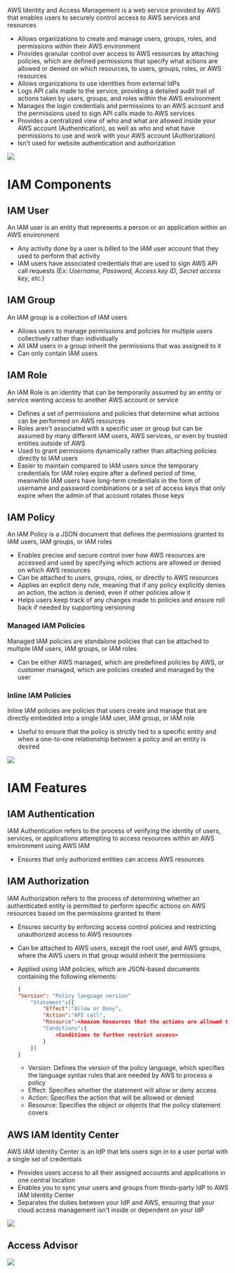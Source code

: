 AWS Identity and Access Management is a web service provided by AWS that enables users to securely control access to AWS services and resources

* Allows organizations to create and manage users, groups, roles, and permissions within their AWS environment
* Provides granular control over access to AWS resources by attaching policies, which are defined permissions that specify what actions are allowed or denied on which resources, to users, groups, roles, or AWS resources
* Allows organizations to use identities from external IdPs
* Logs API calls made to the service, providing a detailed audit trail of actions taken by users, groups, and roles within the AWS environment
* Manages the login credentials and permissions to an AWS account and the permissions used to sign API calls made to AWS services
* Provides a centralized view of who and what are allowed inside your AWS account (Authentication), as well as who and what have permissions to use and work with your AWS account (Authorization)
* Isn't used for website authentication and authorization

![](https://github.com/JonmarCorpuz/SecondBrain/blob/main/Assets/Whitespace.png)

# IAM Components

## IAM User

An IAM user is an entity that represents a person or an application within an AWS environment

* Any activity done by a user is billed to the IAM user account that they used to perform that activity
* IAM users have associated credentials that are used to sign AWS API call requests (Ex: *Username*, *Password*, *Access key ID*, *Secret access key*, *etc.*)

## IAM Group

An IAM group is a collection of IAM users

* Allows users to manage permissions and policies for multiple users collectively rather than individually
* All IAM users in a group inherit the permissions that was assigned to it
* Can only contain IAM users

## IAM Role

An IAM Role is an identity that can be temporarily assumed by an entity or service wanting access to another AWS account or service

* Defines a set of permissions and policies that determine what actions can be performed on AWS resources
* Roles aren't associated with a specific user or group but can be assumed by many different IAM users, AWS services, or even by trusted entities outside of AWS 
* Used to grant permissions dynamically rather than attaching policies directly to IAM users
* Easier to maintain compared to IAM users since the temporary credentials for IAM roles expire after a defined period of time, meanwhile IAM users have long-term credentials in the form of username and password combinations or a set of access keys that only expire when the admin of that account rotates those keys

## IAM Policy

An IAM Policy is a JSON document that defines the permissions granted to IAM users, IAM groups, or IAM roles

* Enables precise and secure control over how AWS resources are accessed and used by specifying which actions are allowed or denied on which AWS resources
* Can be attached to users, groups, roles, or directly to AWS resources
* Applies an explicit deny rule, meaning that if any policy explicitly denies an action, the action is denied, even if other policies allow it
* Helps users keep track of any changes made to policies and ensure roll back if needed by supporting versioning

### Managed IAM Policies

Managed IAM policies are standalone policies that can be attached to multiple IAM users, IAM groups, or IAM roles

* Can be either AWS managed, which are predefined policies by AWS, or customer managed, which are policies created and managed by the user

### Inline IAM Policies

Inline IAM policies are policies that users create and manage that are directly embedded into a single IAM user, IAM group, or IAM role

* Useful to ensure that the policy is strictly tied to a specific entity and when a one-to-one relationship between a policy and an entity is desired

![](https://github.com/JonmarCorpuz/SecondBrain/blob/main/Assets/Whitespace.png)

# IAM Features

## IAM Authentication

IAM Authentication refers to the process of verifying the identity of users, services, or applications attempting to access resources within an AWS environment using AWS IAM

* Ensures that only authorized entities can access AWS resources

## IAM Authorization

IAM Authorization refers to the process of determining whether an authenticated entity is permitted to perform specific actions on AWS resources based on the permissions granted to them

* Ensures security by enforcing access control policies and restricting unauthorized access to AWS resources
* Can be attached to AWS users, except the root user, and AWS groups, where the AWS users in that group would inherit the permissions
* Applied using IAM policies, which are JSON-based documents containing the following elements:

	```JSON
	{
	"Version": "Policy language version"
		"Statement":[{
			"Effect":"Allow or Deny",
			"Action":"API call",
			"Resource":<Amazon Resources that the actions are allowed to be performed against>
			"Conditions":{
				<Conditions to further restrict access>
			} 
		}]
	}
	```
	* Version: Defines the version of the policy language, which specifies the language syntax rules that are needed by AWS to process a policy
	* Effect: Specifies whether the statement will allow or deny access
	* Action: Specifies the action that will be allowed or denied
	* Resource: Specifies the object or objects that the policy statement covers

## AWS IAM Identity Center

AWS IAM Identity Center is an IdP that lets users sign in to a user portal with a single set of credentials

* Provides users access to all their assigned accounts and applications in one central location
* Enables you to sync your users and groups from thirds-party IdP to AWS IAM Identity Center
* Separates the duties between your IdP and AWS, ensuring that your cloud access management isn't inside or dependent on your IdP

![](https://github.com/JonmarCorpuz/SecondBrain/blob/main/Assets/Whitespace.png)

## Access Advisor

![](https://github.com/JonmarCorpuz/SecondBrain/blob/main/Assets/Whitespace.png)


